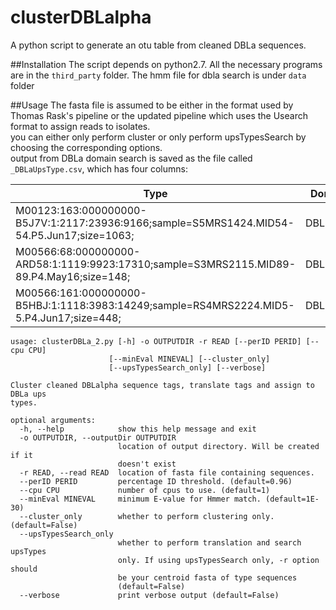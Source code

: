 # clusterDBLalpha
A python script to generate an otu table from cleaned DBLa sequences.

##Installation
The script depends on python2.7. 
All the necessary programs are in the `third_party` folder.
The hmm file for dbla search is under `data` folder

##Usage
The fasta file is assumed to be either in the format used by Thomas Rask's pipeline 
or the updated pipeline which uses the Usearch format to assign reads to isolates.  
you can either only perform cluster or only perform upsTypesSearch by choosing the 
corresponding options.  
output from DBLa domain search is saved as the file called `_DBLaUpsType.csv`, which has four columns:

|Type|Domain|Grouping|Score|
|----|------|:-------:|:---:|
|M00123:163:000000000-B5J7V:1:2117:23936:9166;sample=S5MRS1424.MID54-54.P5.Jun17;size=1063;|DBLa0.22|BC|208.8|
|M00566:68:000000000-ARD58:1:1119:9923:17310;sample=S3MRS2115.MID89-89.P4.May16;size=148;|DBLa1.7|A|175.9|
|M00566:161:000000000-B5HBJ:1:1118:3983:14249;sample=RS4MRS2224.MID5-5.P4.Jun17;size=448;|DBLa1.1|A|203.6|

```
usage: clusterDBLa_2.py [-h] -o OUTPUTDIR -r READ [--perID PERID] [--cpu CPU]
                      [--minEval MINEVAL] [--cluster_only]
                      [--upsTypesSearch_only] [--verbose]

Cluster cleaned DBLalpha sequence tags, translate tags and assign to DBLa ups
types.

optional arguments:
  -h, --help            show this help message and exit
  -o OUTPUTDIR, --outputDir OUTPUTDIR
                        location of output directory. Will be created if it
                        doesn't exist
  -r READ, --read READ  location of fasta file containing sequences.
  --perID PERID         percentage ID threshold. (default=0.96)
  --cpu CPU             number of cpus to use. (default=1)
  --minEval MINEVAL     minimum E-value for Hmmer match. (default=1E-30)
  --cluster_only        whether to perform clustering only. (default=False)
  --upsTypesSearch_only
                        whether to perform translation and search upsTypes
                        only. If using upsTypesSearch only, -r option should
                        be your centroid fasta of type sequences
                        (default=False)
  --verbose             print verbose output (default=False)
```
